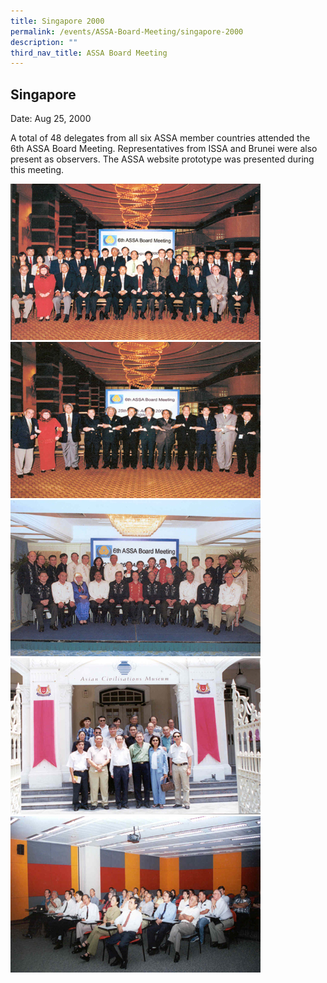 ```yaml
---
title: Singapore 2000
permalink: /events/ASSA-Board-Meeting/singapore-2000
description: ""
third_nav_title: ASSA Board Meeting
---
```

## Singapore
Date: Aug 25, 2000

A total of 48 delegates from all six ASSA member countries attended the 6th ASSA Board Meeting. Representatives from ISSA and Brunei were also present as observers. The ASSA website prototype was presented during this meeting.

![](/images/Board%20Meeting/Singapore%202000/Singapore-2000-1.jpg)![](/images/Board%20Meeting/Singapore%202000/Singapore-2000-2.jpg)![](/images/Board%20Meeting/Singapore%202000/Singapore-2000-3.jpg)![](/images/Board%20Meeting/Singapore%202000/Singapore-2000-4.jpg)![](/images/Board%20Meeting/Singapore%202000/Singapore-2000-5.jpg)